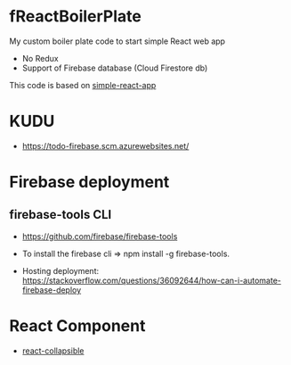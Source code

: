 # fReactBoilerPlate

My custom boiler plate code to start simple React web app

* No Redux
* Support of Firebase database (Cloud Firestore db)

This code is based on  [simple-react-app](https://www.npmjs.com/package/simple-react-app)

# KUDU

* https://todo-firebase.scm.azurewebsites.net/


# Firebase deployment

## firebase-tools CLI
- https://github.com/firebase/firebase-tools
- To install the firebase cli => npm install -g firebase-tools.

- Hosting deployment: 
    https://stackoverflow.com/questions/36092644/how-can-i-automate-firebase-deploy


# React Component

- [react-collapsible](https://github.com/glennflanagan/react-collapsible)

